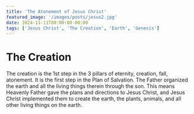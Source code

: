 ```yaml
---
title: 'The Atonement of Jesus Christ'
featured_image: '/images/posts/jesus2.jpg'
date: 2024-11-11T00:00:00-00:00
tags: ['Jesus Christ', 'The Creation', 'Earth', 'Genesis']
---
```


# The Creation

The creation is the 1st step in the 3 pillars of eternity, creation, fall, atonement. It is the first step in the Plan of Salvation. The Father organized the earth and all the living things therein through the son. This means Heavenly Father gave the plans and directions to Jesus Christ, and Jesus Christ implemented them to create the earth, the plants, animals, and all other living things on the earth. 